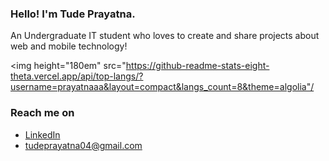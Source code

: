 ### Hello! I'm Tude Prayatna.

An Undergraduate IT student who loves to create and share projects about web and mobile technology!

  <img height="180em" src="https://github-readme-stats-eight-theta.vercel.app/api/top-langs/?username=prayatnaaa&layout=compact&langs_count=8&theme=algolia"/

### Reach me on
- <a href="https://www.linkedin.com/in/tude-prayatna-6837562a2/" target="_blank">LinkedIn</a>
- tudeprayatna04@gmail.com
